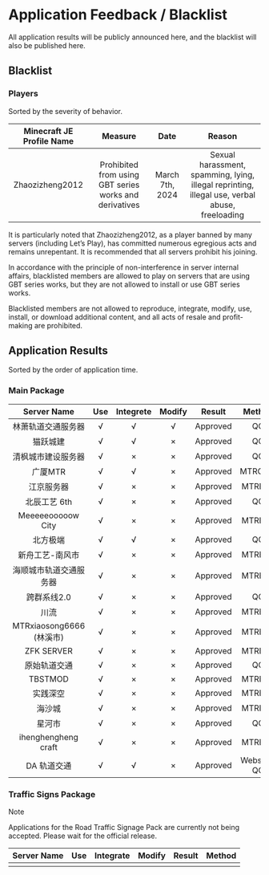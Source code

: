# Application Feedback / Blacklist

All application results will be publicly announced here, and the blacklist will also be published here.

## Blacklist

### Players

Sorted by the severity of behavior.

| Minecraft JE Profile Name |                        Measure                         |      Date       |                            Reason                            |
| :-----------------------: | :----------------------------------------------------: | :-------------: | :----------------------------------------------------------: |
|      Zhaozizheng2012      | Prohibited from using GBT series works and derivatives | March 7th, 2024 | Sexual harassment, spamming, lying, illegal reprinting, illegal use, verbal abuse, freeloading |

It is particularly noted that Zhaozizheng2012, as a player banned by many servers (including Let’s Play), has committed numerous egregious acts and remains unrepentant. It is recommended that all servers prohibit his joining.

In accordance with the principle of non-interference in server internal affairs, blacklisted members are allowed to play on servers that are using GBT series works, but they are not allowed to install or use GBT series works.

Blacklisted members are not allowed to reproduce, integrate, modify, use, install, or download additional content, and all acts of resale and profit-making are prohibited.

## Application Results

Sorted by the order of application time.

### Main Package

|       Server Name        | Use  | Integrete | Modify |  Result  |    Method    |
| :----------------------: | :--: | :-------: | :----: | :------: | :----------: |
|    林萧轨道交通服务器    |  √   |     √     |   √    | Approved |      QQ      |
|         猫跃城建         |  √   |     √     |   ×    | Approved |      QQ      |
|    清枫城市建设服务器    |  √   |     ×     |   ×    | Approved |      QQ      |
|         广厦MTR          |  √   |     √     |   ×    | Approved |    MTRCMU    |
|        江京服务器        |  √   |     ×     |   ×    | Approved |    MTRBBS    |
|       北辰工艺 6th       |  √   |     ×     |   ×    | Approved |      QQ      |
|    Meeeeeooooow City     |  √   |     ×     |   ×    | Approved |    MTRBBS    |
|         北方极端         |  √   |     √     |   ×    | Approved |      QQ      |
|     新舟工艺-南风市      |  √   |     ×     |   ×    | Approved |    MTRBBS    |
|  海顺城市轨道交通服务器  |  √   |     ×     |   ×    | Approved |    MTRBBS    |
|       跨群系线2.0        |  √   |     ×     |   ×    | Approved |      QQ      |
|           川流           |  √   |     ×     |   ×    | Approved |    MTRBBS    |
| MTRxiaosong6666 (林溪市) |  √   |     ×     |   ×    | Approved |    MTRBBS    |
|        ZFK SERVER        |  √   |     ×     |   ×    | Approved |    MTRBBS    |
|       原始轨道交通       |  √   |     ×     |   ×    | Approved |      QQ      |
|         TBSTMOD          |  √   |     ×     |   ×    | Approved |    MTRBBS    |
|         实践深空         |  √   |     ×     |   ×    | Approved |    MTRBBS    |
|          海沙城          |  √   |     ×     |   ×    | Approved |    MTRBBS    |
|          星河市          |  √   |     ×     |   ×    | Approved |      QQ      |
|   ihenghengheng craft    |  √   |     ×     |   ×    | Approved |    MTRBBS    |
|       DA 轨道交通        |  √   |     √     |   ×    | Approved | Website / QQ |

### Traffic Signs Package

> [!NOTE]
> Applications for the Road Traffic Signage Pack are currently not being accepted. Please wait for the official release.

| Server Name | Use | Integrate | Modify | Result | Method |
| :--------: | :--: | :--: | :--: | :------: | :------: |
|            |      |      |      |          |          |

